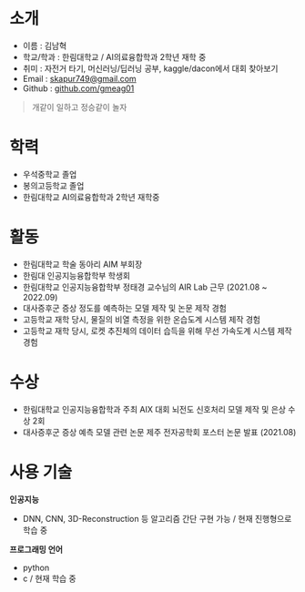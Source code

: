 # 소개
- 이름 : 김남혁
- 학교/학과 : 한림대학교 / AI의료융합학과 2학년 재학 중
- 취미 : 자전거 타기, 머신러닝/딥러닝 공부, kaggle/dacon에서 대회 찾아보기
- Email : skapur749@gmail.com
- Github : [github.com/gmeag01](github.com/gmeag01)
> 개같이 일하고 정승같이 놀자

# 학력
- 우석중학교 졸업
- 봉의고등학교 졸업
- 한림대학교 AI의료융합학과 2학년 재학중

# 활동
- 한림대학교 학술 동아리 AIM 부회장
- 한림대 인공지능융합학부 학생회 
- 한림대학교 인공지능융합학부 정태경 교수님의 AIR Lab 근무 (2021.08 ~ 2022.09)
- 대사증후군 증상 정도를 예측하는 모델 제작 및 논문 제작 경험
- 고등학교 재학 당시, 물질의 비열 측정을 위한 온습도계 시스템 제작 경험
- 고등학교 재학 당시, 로켓 추진체의 데이터 습득을 위해 무선 가속도계 시스템 제작 경험

# 수상
- 한림대학교 인공지능융합학과 주최 AIX 대회 뇌전도 신호처리 모델 제작 및 은상 수상 2회 
- 대사증후군 증상 예측 모델 관련 논문 제주 전자공학회 포스터 논문 발표 (2021.08)

# 사용 기술
**인공지능**
- DNN, CNN, 3D-Reconstruction 등 알고리즘 간단 구현 가능 / 현재 진행형으로 학습 중 

**프로그래밍 언어**
- python
- c / 현재 학습 중 
